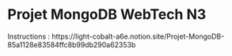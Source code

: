 <h1>Projet MongoDB WebTech N3</h1>
Instructions : https://light-cobalt-a6e.notion.site/Projet-MongoDB-85a1128e83584ffc8b99db290a62353b
